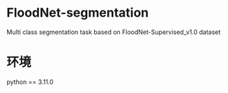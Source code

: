 # FloodNet-segmentation
Multi class segmentation task based on FloodNet-Supervised_v1.0 dataset



# 环境
python == 3.11.0